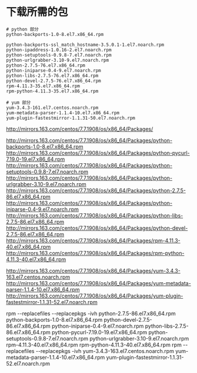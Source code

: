 # 下载所需的包

```shell
# python 部分
python-backports-1.0-8.el7.x86_64.rpm

python-backports-ssl_match_hostname-3.5.0.1-1.el7.noarch.rpm 
python-ipaddress-1.0.16-2.el7.noarch.rpm 
python-setuptools-0.9.8-7.el7.noarch.rpm 
python-urlgrabber-3.10-9.el7.noarch.rpm 
python-2.7.5-76.el7.x86_64.rpm 
python-iniparse-0.4-9.el7.noarch.rpm 
python-libs-2.7.5-76.el7.x86_64.rpm 
python-devel-2.7.5-76.el7.x86_64.rpm 
rpm-4.11.3-35.el7.x86_64.rpm  
rpm-python-4.11.3-35.el7.x86_64.rpm

# yum 部分
yum-3.4.3-161.el7.centos.noarch.rpm 
yum-metadata-parser-1.1.4-10.el7.x86_64.rpm 
yum-plugin-fastestmirror-1.1.31-50.el7.noarch.rpm 
```

http://mirrors.163.com/centos/7.7.1908/os/x86_64/Packages/

http://mirrors.163.com/centos/7.7.1908/os/x86_64/Packages/python-backports-1.0-8.el7.x86_64.rpm
http://mirrors.163.com/centos/7.7.1908/os/x86_64/Packages/python-pycurl-7.19.0-19.el7.x86_64.rpm
http://mirrors.163.com/centos/7.7.1908/os/x86_64/Packages/python-setuptools-0.9.8-7.el7.noarch.rpm
http://mirrors.163.com/centos/7.7.1908/os/x86_64/Packages/python-urlgrabber-3.10-9.el7.noarch.rpm
http://mirrors.163.com/centos/7.7.1908/os/x86_64/Packages/python-2.7.5-86.el7.x86_64.rpm
http://mirrors.163.com/centos/7.7.1908/os/x86_64/Packages/python-iniparse-0.4-9.el7.noarch.rpm
http://mirrors.163.com/centos/7.7.1908/os/x86_64/Packages/python-libs-2.7.5-86.el7.x86_64.rpm
http://mirrors.163.com/centos/7.7.1908/os/x86_64/Packages/python-devel-2.7.5-86.el7.x86_64.rpm
http://mirrors.163.com/centos/7.7.1908/os/x86_64/Packages/rpm-4.11.3-40.el7.x86_64.rpm
http://mirrors.163.com/centos/7.7.1908/os/x86_64/Packages/rpm-python-4.11.3-40.el7.x86_64.rpm

http://mirrors.163.com/centos/7.7.1908/os/x86_64/Packages/yum-3.4.3-163.el7.centos.noarch.rpm
http://mirrors.163.com/centos/7.7.1908/os/x86_64/Packages/yum-metadata-parser-1.1.4-10.el7.x86_64.rpm
http://mirrors.163.com/centos/7.7.1908/os/x86_64/Packages/yum-plugin-fastestmirror-1.1.31-52.el7.noarch.rpm

rpm --replacefiles --replacepkgs -ivh python-2.7.5-86.el7.x86_64.rpm python-backports-1.0-8.el7.x86_64.rpm python-devel-2.7.5-86.el7.x86_64.rpm python-iniparse-0.4-9.el7.noarch.rpm python-libs-2.7.5-86.el7.x86_64.rpm python-pycurl-7.19.0-19.el7.x86_64.rpm python-setuptools-0.9.8-7.el7.noarch.rpm python-urlgrabber-3.10-9.el7.noarch.rpm rpm-4.11.3-40.el7.x86_64.rpm rpm-python-4.11.3-40.el7.x86_64.rpm
rpm --replacefiles --replacepkgs -ivh yum-3.4.3-163.el7.centos.noarch.rpm yum-metadata-parser-1.1.4-10.el7.x86_64.rpm yum-plugin-fastestmirror-1.1.31-52.el7.noarch.rpm